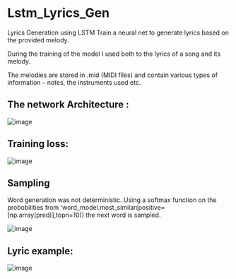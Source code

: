 # Lstm_Lyrics_Gen
Lyrics Generation using LSTM
Train a neural net to generate lyrics based on the provided melody.

During the training of the model I used both to the lyrics of a song and its melody.

The melodies are stored in .mid (MIDI files) and contain various types of information – notes, the instruments used etc. 

## The network Architecture :

![image](https://user-images.githubusercontent.com/82934994/213434902-4bd757e0-b7d7-48a4-9e93-1ce36b91091f.png)

## Training loss:

![image](https://user-images.githubusercontent.com/82934994/213435042-0bcd77b2-3b22-4303-a3b0-06fb7bee61ac.png)

## Sampling

Word generation was not deterministic. Using a softmax function on the probobilities from 'word_model.most_similar(positive=[np.array(pred)],topn=10)) the next word is  sampled.

![image](https://user-images.githubusercontent.com/82934994/213435427-71e00e25-af9d-4f08-a908-9f45bdc2a66e.png)

## Lyric example:

![image](https://user-images.githubusercontent.com/82934994/213435651-71e7dab4-7895-4669-a204-32bca2387d4a.png)

